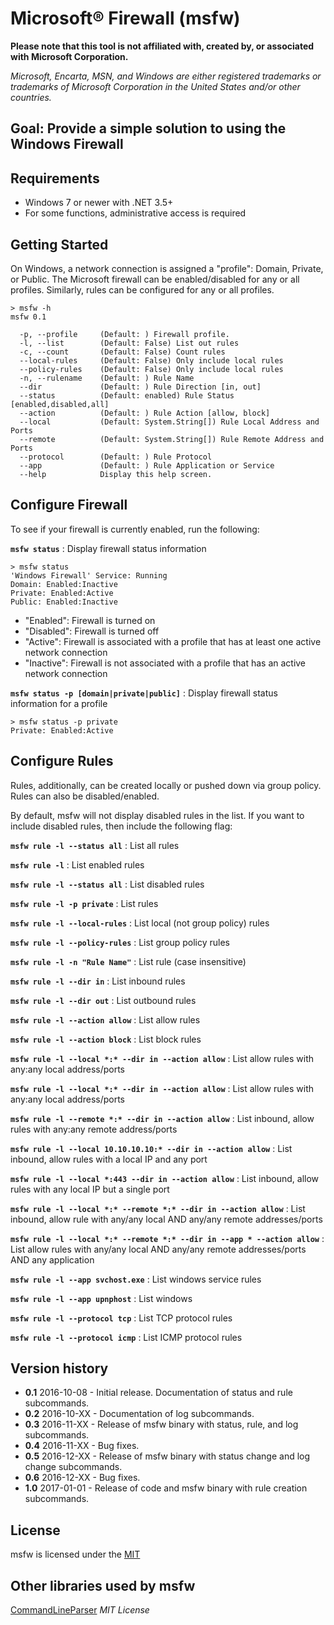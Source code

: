 # Microsoft&reg; Firewall (msfw)

**Please note that this tool is not affiliated with, created by, or associated with Microsoft Corporation.**

*Microsoft, Encarta, MSN, and Windows are either registered trademarks or trademarks of Microsoft Corporation in the United States and/or other countries.*

## Goal: Provide a simple solution to using the Windows Firewall

## Requirements

* Windows 7 or newer with .NET 3.5+
* For some functions, administrative access is required

## Getting Started

On Windows, a network connection is assigned a "profile": Domain, Private, or Public. The Microsoft firewall can be enabled/disabled for any or all profiles. Similarly, rules can be configured for any or all profiles.

```
> msfw -h
msfw 0.1

  -p, --profile     (Default: ) Firewall profile.
  -l, --list        (Default: False) List out rules
  -c, --count       (Default: False) Count rules
  --local-rules     (Default: False) Only include local rules
  --policy-rules    (Default: False) Only include local rules
  -n, --rulename    (Default: ) Rule Name
  --dir             (Default: ) Rule Direction [in, out]
  --status          (Default: enabled) Rule Status [enabled,disabled,all]
  --action          (Default: ) Rule Action [allow, block]
  --local           (Default: System.String[]) Rule Local Address and Ports
  --remote          (Default: System.String[]) Rule Remote Address and Ports
  --protocol        (Default: ) Rule Protocol
  --app             (Default: ) Rule Application or Service
  --help            Display this help screen.
```

## Configure Firewall
To see if your firewall is currently enabled, run the following:

**`msfw status`** : Display firewall status information

```
> msfw status
'Windows Firewall' Service: Running
Domain: Enabled:Inactive
Private: Enabled:Active
Public: Enabled:Inactive
```

* "Enabled": Firewall is turned on
* "Disabled": Firewall is turned off
* "Active": Firewall is associated with a profile that has at least one active network connection
* "Inactive": Firewall is not associated with a profile that has an active network connection

**`msfw status -p [domain|private|public]`** : Display firewall status information for a profile

```
> msfw status -p private
Private: Enabled:Active
```

## Configure Rules

Rules, additionally, can be created locally or pushed down via group policy. Rules can also be disabled/enabled.

By default, msfw will not display disabled rules in the list. If you want to include disabled rules, then include the following flag:

**`msfw rule -l --status all`** : List all rules

**`msfw rule -l`** : List enabled rules

**`msfw rule -l --status all`** : List disabled rules

**`msfw rule -l -p private`** :  List <profile> rules

**`msfw rule -l --local-rules`** : List local (not group policy) rules

**`msfw rule -l --policy-rules`** : List group policy rules


**`msfw rule -l -n "Rule Name"`** : List rule <name> (case insensitive)

**`msfw rule -l --dir in`** : List inbound rules

**`msfw rule -l --dir out`** : List outbound rules

**`msfw rule -l --action allow`** : List allow rules

**`msfw rule -l --action block`** : List block rules

**`msfw rule -l --local *:* --dir in --action allow`** : List allow rules with any:any local address/ports

**`msfw rule -l --local *:* --dir in --action allow`** : List allow rules with any:any local address/ports

**`msfw rule -l --remote *:* --dir in --action allow`** : List inbound, allow rules with any:any remote address/ports

**`msfw rule -l --local 10.10.10.10:* --dir in --action allow`** : List inbound, allow rules with a local IP and any port

**`msfw rule -l --local *:443 --dir in --action allow`** : List inbound, allow rules with any local IP but a single port

**`msfw rule -l --local *:* --remote *:* --dir in --action allow`** : List inbound, allow rule with any/any local AND any/any remote addresses/ports

**`msfw rule -l --local *:* --remote *:* --dir in --app * --action allow`** : List allow rules with any/any local AND any/any remote addresses/ports AND any application

**`msfw rule -l --app svchost.exe`** : List windows service rules

**`msfw rule -l --app upnphost`** : List windows <service>

**`msfw rule -l --protocol tcp`** : List TCP protocol rules

**`msfw rule -l --protocol icmp`** : List ICMP protocol rules

## Version history
* **0.1** 2016-10-08 - Initial release. Documentation of status and rule subcommands.
* **0.2** 2016-10-XX - Documentation of log subcommands.
* **0.3** 2016-11-XX - Release of msfw binary with status, rule, and log subcommands.
* **0.4** 2016-11-XX - Bug fixes.
* **0.5** 2016-12-XX - Release of msfw binary with status change and log change subcommands.
* **0.6** 2016-12-XX - Bug fixes.
* **1.0** 2017-01-01 - Release of code and msfw binary with rule creation subcommands.

## License

msfw is licensed under the [MIT](http://www.opensource.org/licenses/mit-license.php)

## Other libraries used by msfw

[CommandLineParser](https://github.com/gsscoder/commandline) *MIT License*